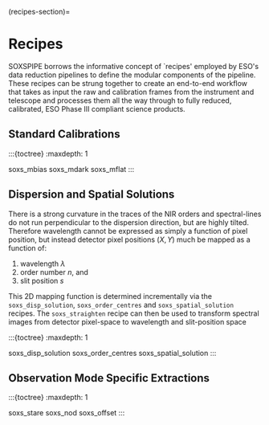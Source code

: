 (recipes-section)=
# Recipes

SOXSPIPE borrows the informative concept of `recipes' employed by ESO's data reduction pipelines to define the modular components of the pipeline. These recipes can be strung together to create an end-to-end workflow that takes as input the raw and calibration frames from the instrument and telescope and processes them all the way through to fully reduced, calibrated, ESO Phase III compliant science products.

## Standard Calibrations

:::{toctree}
:maxdepth: 1

soxs_mbias
soxs_mdark
soxs_mflat
:::

## Dispersion and Spatial Solutions

There is a strong curvature in the traces of the NIR orders and spectral-lines do not run perpendicular to the dispersion direction, but are highly tilted. Therefore wavelength cannot be expressed as simply a function of pixel position, but instead detector pixel positions ($X, Y$) much be mapped as a function of:

1. wavelength $\lambda$
2. order number $n$, and 
3. slit position $s$

This 2D mapping function is determined incrementally via the `soxs_disp_solution`, `soxs_order_centres` and `soxs_spatial_solution` recipes. The `soxs_straighten` recipe can then be used to transform spectral images from detector pixel-space to wavelength and slit-position space 

:::{toctree}
:maxdepth: 1

soxs_disp_solution
soxs_order_centres
soxs_spatial_solution
:::

## Observation Mode Specific Extractions

:::{toctree}
:maxdepth: 1

soxs_stare
soxs_nod
soxs_offset
:::
